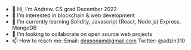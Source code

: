 - 👋 Hi, I’m Andrew. CS grad December 2022
- 👀 I’m interested in blockchain & web development
- 🌱 I’m currently learning Solidity, Javascript (React, Node.js) Express, MongoDB
- 💞️ I’m looking to collaborate on open source web projects
- 📫 How to reach me:
      Email:    deasonam@gmail.com
      Twitter:  @adzin310

<!---
adzin1/adzin1 is a ✨ special ✨ repository because its `README.md` (this file) appears on your GitHub profile.
You can click the Preview link to take a look at your changes.
--->
